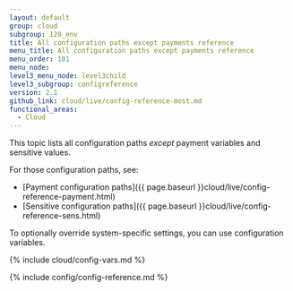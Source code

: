 ```yaml
---
layout: default
group: cloud
subgroup: 120_env
title: All configuration paths except payments reference
menu_title: All configuration paths except payments reference
menu_order: 101
menu_node:
level3_menu_node: level3child
level3_subgroup: configreference
version: 2.1
github_link: cloud/live/config-reference-most.md
functional_areas:
  - Cloud
---
```


This topic lists all configuration paths _except_ payment variables and sensitive values.

For those configuration paths, see:

*	[Payment configuration paths]({{ page.baseurl }}cloud/live/config-reference-payment.html)
*	[Sensitive configuration paths]({{ page.baseurl }}cloud/live/config-reference-sens.html)

To optionally override system-specific settings, you can use configuration variables.

{% include cloud/config-vars.md %}

{% include config/config-reference.md %}
